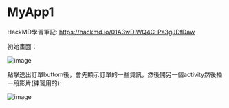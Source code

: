 # MyApp1

HackMD學習筆記: https://hackmd.io/01A3wDlWQ4C-Pa3gJDfDaw

初始畫面：

![image](https://github.com/pengming120/MyApp1/assets/43168284/625f04ca-f467-4270-afc2-5f7811e5df1f)

點擊送出訂單buttom後，會先顯示訂單的一些資訊，然後開另一個activity然後播一段影片(練習用的):

![image](https://github.com/pengming120/MyApp1/assets/43168284/37665da2-20a6-4816-8067-a2b4e00ba435)

